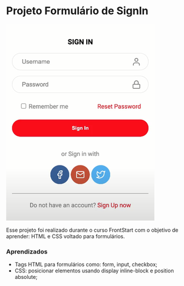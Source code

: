 # Projeto Formulário de SignIn

![Projeto Preview](https://github.com/milenaclaudino/signinform/blob/master/Assets/projectpreview.png?raw=true)

Esse projeto foi realizado durante o curso FrontStart com o objetivo de aprender: HTML e CSS voltado para formulários.

### Aprendizados
- Tags HTML para formulários como: form, input, checkbox;
- CSS: posicionar elementos usando display inline-block e position absolute;
